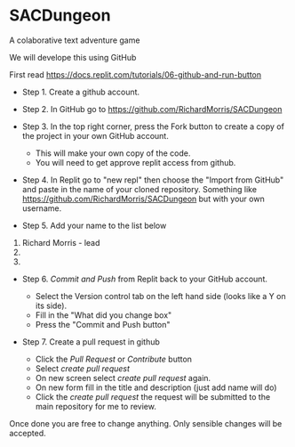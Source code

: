 # SACDungeon

A colaborative text adventure game

We will develope this using GitHub

First read
 https://docs.replit.com/tutorials/06-github-and-run-button
 
* Step 1. Create a github account.
 
* Step 2. In GitHub go to 
https://github.com/RichardMorris/SACDungeon

* Step 3. In the top right corner, press the Fork button to create a copy of the project in your own GitHub account.

  * This will make your own copy of the code.
  * You will need to get approve replit access from github.

* Step 4. In Replit go to "new repl"
 then choose the "Import from GitHub" and paste in the name of your cloned repository. Something like
 https://github.com/RichardMorris/SACDungeon
 but with your own username.

* Step 5. Add your name to the list below

1. Richard Morris - lead
2.
3.

* Step 6. *Commit and Push* from Replit back to your GitHub account.

  * Select the Version control tab on the left hand side (looks like a Y on its side).
  * Fill in the "What did you change box"
  * Press the "Commit and Push button"

* Step 7. Create a pull request in github
  * Click the *Pull Request* or *Contribute* button
  * Select *create pull request*
  * On new screen select *create pull request* again.
  * On new form fill in the title and description (just add name will do)
  * Click the *create pull request* the request will be submitted to the main repository for me to review.

Once done you are free to change anything. Only sensible changes will be accepted.


   





